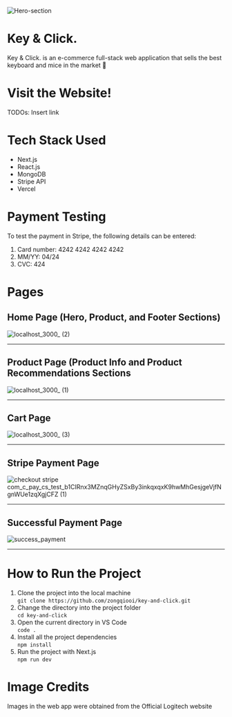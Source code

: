 
![Hero-section](https://github.com/zongqiooi/key-and-click/assets/95561298/a5922d0f-6e2a-4df6-a7eb-988d7ec4f733)

# Key & Click.
Key & Click. is an e-commerce full-stack web application that sells the best keyboard and mice in the market 🚀

# Visit the Website!
TODOs: Insert link 

# Tech Stack Used
- Next.js
- React.js
- MongoDB
- Stripe API
- Vercel

# Payment Testing
To test the payment in Stripe, the following details can be entered:

1. Card number: 4242 4242 4242 4242
2. MM/YY: 04/24
3. CVC: 424

# Pages 
## Home Page (Hero, Product, and Footer Sections)
![localhost_3000_ (2)](https://github.com/zongqiooi/key-and-click/assets/95561298/740f752d-7169-4a0d-9ef9-b6d7989ad648)
***
## Product Page (Product Info and Product Recommendations Sections
![localhost_3000_ (1)](https://github.com/zongqiooi/key-and-click/assets/95561298/195bf76c-a0b5-49a5-a09b-c82b7cd84039)
***
## Cart Page
![localhost_3000_ (3)](https://github.com/zongqiooi/key-and-click/assets/95561298/7b64aa4a-eef9-43e3-9c90-24487a562f16)
***
## Stripe Payment Page
![checkout stripe com_c_pay_cs_test_b1CIRnx3MZnqGHyZSxBy3inkqxqxK9hwMhGesjgeVjfNgnWUe1zqXgjCFZ (1)](https://github.com/zongqiooi/key-and-click/assets/95561298/d2617d45-0336-4419-abd4-d68bd55fa05f)
***
## Successful Payment Page
![success_payment](https://github.com/zongqiooi/key-and-click/assets/95561298/45ef72fb-edfc-4597-900b-3636f303f5af)
***

# How to Run the Project 
1. Clone the project into the local machine  
`git clone https://github.com/zongqiooi/key-and-click.git` 
2. Change the directory into the project folder  
`cd key-and-click`
3. Open the current directory in VS Code  
`code .` 
4. Install all the project dependencies  
`npm install` 
5. Run the project with Next.js  
`npm run dev`

# Image Credits
Images in the web app were obtained from the Official Logitech website
